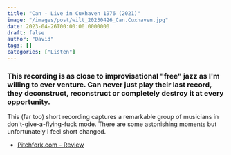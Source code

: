 ```yaml
---
title: "Can - Live in Cuxhaven 1976 (2021)"
image: "/images/post/wilt_20230426_Can.Cuxhaven.jpg"
date: 2023-04-26T00:00:00.0000000
draft: false
author: "David"
tags: []
categories: ["Listen"]
---
```

### This recording is as close to improvisational "free" jazz as I'm willing to ever venture. Can never just play their last record, they deconstruct, reconstruct or completely destroy it at every opportunity.

 This (far too) short recording captures a remarkable group of musicians in don't-give-a-flying-fuck mode. There are some astonishing moments but unfortunately I feel short changed. 

-  [Pitchfork.com - Review](https://pitchfork.com/reviews/albums/can-live-in-cuxhaven-1976/)